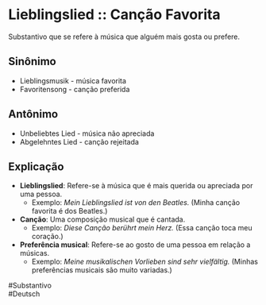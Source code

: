 # Lieblingslied :: Canção Favorita
Substantivo que se refere à música que alguém mais gosta ou prefere.

## Sinônimo
- Lieblingsmusik - música favorita  
- Favoritensong - canção preferida  

## Antônimo
- Unbeliebtes Lied - música não apreciada  
- Abgelehntes Lied - canção rejeitada  

## Explicação
- **Lieblingslied**: Refere-se à música que é mais querida ou apreciada por uma pessoa.
  - Exemplo: *Mein Lieblingslied ist von den Beatles.* (Minha canção favorita é dos Beatles.)
- **Canção**: Uma composição musical que é cantada.
  - Exemplo: *Diese Canção berührt mein Herz.* (Essa canção toca meu coração.)
- **Preferência musical**: Refere-se ao gosto de uma pessoa em relação a músicas.
  - Exemplo: *Meine musikalischen Vorlieben sind sehr vielfältig.* (Minhas preferências musicais são muito variadas.)

#Substantivo  
#Deutsch
